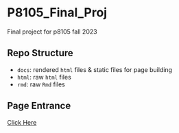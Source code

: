 # P8105_Final_Proj

Final project for p8105 fall 2023


## Repo Structure

- `docs`: rendered `html` files & static files for page building
- `html`: raw `html` files
- `rmd`: raw `Rmd` files

## Page Entrance

[Click Here](https://github.com/SitianZhou/P8105_Final_Proj)
